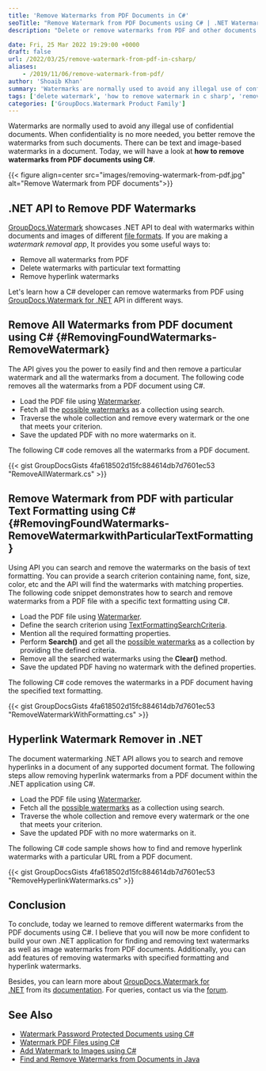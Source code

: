 ```yaml
---
title: 'Remove Watermarks from PDF Documents in C#'
seoTitle: "Remove Watermark from PDF Documents using C# | .NET Watermark API"
description: "Delete or remove watermarks from PDF and other documents using C#. An overview of .NET API for C# developers to create a watermark remover application."

date: Fri, 25 Mar 2022 19:29:00 +0000
draft: false
url: /2022/03/25/remove-watermark-from-pdf-in-csharp/
aliases:
    - /2019/11/06/remove-watermark-from-pdf/
author: 'Shoaib Khan'
summary: 'Watermarks are normally used to avoid any illegal use of confidential documents. When confidentiality is no more needed, you better remove the watermarks from such documents. There can be text and image-based watermarks in a document. Today, we will have a look at **how to remove watermarks from PDF documents using C#**.'
tags: ['delete watermark', 'how to remove watermark in c sharp', 'remove watermark', 'remove watermark from pdf', 'remove watermark using csharp', 'Watermark Remover', 'watermark remover application']
categories: ['GroupDocs.Watermark Product Family']
---
```


Watermarks are normally used to avoid any illegal use of confidential documents. When confidentiality is no more needed, you better remove the watermarks from such documents. There can be text and image-based watermarks in a document. Today, we will have a look at **how to remove watermarks from PDF documents using C#**.



{{< figure align=center src="images/removing-watermark-from-pdf.jpg" alt="Remove Watermark from PDF documents">}}


## .NET API to Remove PDF Watermarks

[GroupDocs.Watermark](https://products.groupdocs.com/watermark) showcases .NET API to deal with watermarks within documents and images of different [file formats](https://docs.groupdocs.com/conversion/net/supported-document-formats/). If you are making a _watermark removal app_, It provides you some useful ways to:

*   Remove all watermarks from PDF
*   Delete watermarks with particular text formatting
*   Remove hyperlink watermarks

Let's learn how a C# developer can remove watermarks from PDF using [GroupDocs.Watermark for .NET](https://products.groupdocs.com/watermark/net/) API in different ways.

## Remove All Watermarks from PDF document using C# {#RemovingFoundWatermarks-RemoveWatermark}

The API gives you the power to easily find and then remove a particular watermark and all the watermarks from a document. The following code removes all the watermarks from a PDF document using C#.

*   Load the PDF file using [Watermarker](https://apireference.groupdocs.com/watermark/net/groupdocs.watermark/watermarker).
*   Fetch all the [possible watermarks](https://apireference.groupdocs.com/watermark/net/groupdocs.watermark.search/possiblewatermarkcollection) as a collection using search.
*   Traverse the whole collection and remove every watermark or the one that meets your criterion.
*   Save the updated PDF with no more watermarks on it.

The following C# code removes all the watermarks from a PDF document.

{{< gist GroupDocsGists 4fa618502d15fc884614db7d7601ec53 "RemoveAllWatermark.cs" >}}

## Remove Watermark from PDF with particular Text Formatting using C# {#RemovingFoundWatermarks-RemoveWatermarkwithParticularTextFormatting}

Using API you can search and remove the watermarks on the basis of text formatting. You can provide a search criterion containing name, font, size, color, etc and the API will find the watermarks with matching properties. The following code snippet demonstrates how to search and remove watermarks from a PDF file with a specific text formatting using C#.

*   Load the PDF file using [Watermarker](https://apireference.groupdocs.com/watermark/net/groupdocs.watermark/watermarker).
*   Define the search criterion using [TextFormattingSearchCriteria](https://apireference.groupdocs.com/watermark/net/groupdocs.watermark.search.searchcriteria/textformattingsearchcriteria).
*   Mention all the required formatting properties.
*   Perform **Search()** and get all the [possible watermarks](https://apireference.groupdocs.com/watermark/net/groupdocs.watermark.search/possiblewatermarkcollection) as a collection by providing the defined criteria.
*   Remove all the searched watermarks using the **Clear()** method.
*   Save the updated PDF having no watermark with the defined properties.

The following C# code removes the watermarks in a PDF document having the specified text formatting.

{{< gist GroupDocsGists 4fa618502d15fc884614db7d7601ec53 "RemoveWatermarkWithFormatting.cs" >}}

## Hyperlink Watermark Remover in .NET

The document watermarking .NET API allows you to search and remove hyperlinks in a document of any supported document format. The following steps allow removing hyperlink watermarks from a PDF document within the .NET application using C#.

*   Load the PDF file using [Watermarker](https://apireference.groupdocs.com/watermark/net/groupdocs.watermark/watermarker).
*   Fetch all the [possible watermarks](https://apireference.groupdocs.com/watermark/net/groupdocs.watermark.search/possiblewatermarkcollection) as a collection using search.
*   Traverse the whole collection and remove every watermark or the one that meets your criterion.
*   Save the updated PDF with no more watermarks on it.

The following C# code sample shows how to find and remove hyperlink watermarks with a particular URL from a PDF document.

{{< gist GroupDocsGists 4fa618502d15fc884614db7d7601ec53 "RemoveHyperlinkWatermarks.cs" >}}

## Conclusion

To conclude, today we learned to remove different watermarks from the PDF documents using C#. I believe that you will now be more confident to build your own .NET application for finding and removing text watermarks as well as image watermarks from PDF documents. Additionally, you can add features of removing watermarks with specified formatting and hyperlink watermarks.

Besides, you can learn more about [GroupDocs.Watermark for .NET](https://products.groupdocs.com/watermark/net/) from its [documentation](https://docs.groupdocs.com/watermark/). For queries, contact us via the [forum](https://forum.groupdocs.com/).

## See Also

*   [Watermark Password Protected Documents using C#](https://blog.groupdocs.com/2021/12/25/watermark-password-protected-documents-using-csharp/)
*   [Watermark PDF Files using C#](https://blog.groupdocs.com/2021/07/27/watermark-pdf-files-using-csharp/)
*   [Add Watermark to Images using C#](https://blog.groupdocs.com/2020/12/20/add-watermark-to-images-using-csharp-dotnet/)
*   [Find and Remove Watermarks from Documents in Java](https://blog.groupdocs.com/2020/11/30/find-and-remove-watermarks-from-documents-in-java/)





